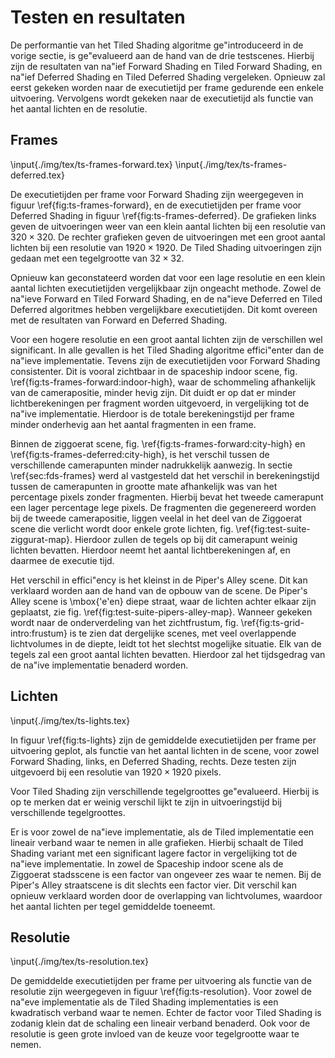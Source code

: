 # Testen en resultaten

De performantie van het Tiled Shading algoritme ge\"introduceerd in de vorige
sectie, is ge\"evalueerd aan de hand van de drie testscenes. Hierbij zijn de 
resultaten van na\"ief Forward Shading en Tiled Forward Shading, en na\"ief
Deferred Shading en Tiled Deferred Shading vergeleken. Opnieuw zal eerst gekeken
worden naar de executietijd per frame gedurende een enkele uitvoering. 
Vervolgens wordt gekeken naar de executietijd als functie van het aantal lichten
en de resolutie.

## Frames
\input{./img/tex/ts-frames-forward.tex}
\input{./img/tex/ts-frames-deferred.tex}

De executietijden per frame voor Forward Shading zijn weergegeven in figuur 
\ref{fig:ts-frames-forward}, en de executietijden per frame voor Deferred
Shading in figuur \ref{fig:ts-frames-deferred}. 
De grafieken links geven de uitvoeringen weer van een klein aantal lichten bij
een resolutie van $320 \times 320$. De rechter grafieken geven de uitvoeringen
met een groot aantal lichten bij een resolutie van $1920 \times 1920$. 
De Tiled Shading uitvoeringen zijn gedaan met een tegelgrootte van 
$32 \times 32$. 

Opnieuw kan geconstateerd worden dat voor een lage resolutie en een klein aantal
lichten executietijden vergelijkbaar zijn ongeacht methode. Zowel de na\"ieve 
Forward en Tiled Forward Shading, en de na\"ieve Deferred en Tiled Deferred 
algoritmes hebben vergelijkbare executietijden. Dit komt overeen met de 
resultaten van Forward en Deferred Shading.

Voor een hogere resolutie en een groot aantal lichten zijn de verschillen wel
significant. In alle gevallen is het Tiled Shading algoritme effici\"enter dan
de na\"ieve implementatie. Tevens zijn de executietijden voor Forward Shading
consistenter. Dit is vooral zichtbaar in de spaceship indoor scene, fig. 
\ref{fig:ts-frames-forward:indoor-high}, waar de schommeling afhankelijk van
de camerapositie, minder hevig zijn. Dit duidt er op dat er minder 
lichtberekeningen per fragment worden uitgevoerd, in vergelijking tot de na\"ive
implementatie. Hierdoor is de totale berekeningstijd per frame minder onderhevig
aan het aantal fragmenten in een frame. 

Binnen de ziggoerat scene, fig. \ref{fig:ts-frames-forward:city-high} en
\ref{fig:ts-frames-deferred:city-high}, is het verschil tussen de verschillende 
camerapunten minder nadrukkelijk aanwezig. In sectie \ref{sec:fds-frames} werd
al vastgesteld dat het verschil in berekeningstijd tussen de camerapunten in
grootte mate afhankelijk was van het percentage pixels zonder fragmenten.
Hierbij bevat het tweede camerapunt een lager percentage lege pixels. De 
fragmenten die gegenereerd worden bij de tweede camerapositie, liggen veelal
in het deel van de Ziggoerat scene die verlicht wordt door enkele grote lichten,
fig. \ref{fig:test-suite-ziggurat-map}. Hierdoor zullen de tegels op bij dit
camerapunt weinig lichten bevatten. Hierdoor neemt het aantal lichtberekeningen
af, en daarmee de executie tijd.

Het verschil in effici\"ency is het kleinst in de Piper's Alley scene. Dit kan
verklaard worden aan de hand van de opbouw van de scene. De Piper's Alley scene
is \mbox{\'e\'en} diepe straat, waar de lichten achter elkaar zijn geplaatst, 
zie fig. \ref{fig:test-suite-pipers-alley-map}. Wanneer gekeken wordt naar de
onderverdeling van het zichtfrustum, fig. \ref{fig:ts-grid-intro:frustum} is te
zien dat dergelijke scenes, met veel overlappende lichtvolumes in de diepte,
leidt tot het slechtst mogelijke situatie. Elk van de tegels zal een groot 
aantal lichten bevatten. Hierdoor zal het tijdsgedrag van de na\"ive
implementatie benaderd worden.

## Lichten

\input{./img/tex/ts-lights.tex}

In figuur \ref{fig:ts-lights} zijn de gemiddelde executietijden per frame per 
uitvoering geplot, als functie van het aantal lichten in de scene, voor zowel
Forward Shading, links, en Deferred Shading, rechts. Deze testen zijn uitgevoerd
bij een resolutie van $1920 \times 1920$ pixels. 

Voor Tiled Shading zijn verschillende tegelgroottes ge\"evalueerd. Hierbij is op
te merken dat er weinig verschil lijkt te zijn in uitvoeringstijd bij 
verschillende tegelgroottes. 

Er is voor zowel de na\"ieve implementatie, als de Tiled implementatie een 
lineair verband waar te nemen in alle grafieken. Hierbij schaalt de Tiled
Shading variant met een significant lagere factor in vergelijking tot de 
na\"ieve implementatie. In zowel de Spaceship indoor scene als de Ziggoerat
stadsscene is een factor van ongeveer zes waar te nemen. Bij de Piper's Alley
straatscene is dit slechts een factor vier. Dit verschil kan opnieuw verklaard
worden door de overlapping van lichtvolumes, waardoor het aantal lichten per
tegel gemiddelde toeneemt.

## Resolutie

\input{./img/tex/ts-resolution.tex}

De gemiddelde executietijden per frame per uitvoering als functie van de 
resolutie zijn weergegeven in figuur \ref{fig:ts-resolution}. Voor zowel de
na\"eve implementatie als de Tiled Shading implementaties is een kwadratisch
verband waar te nemen. Echter de factor voor Tiled Shading is zodanig klein dat
de schaling een lineair verband benaderd.
Ook voor de resolutie is geen grote invloed van de keuze voor tegelgrootte waar
te nemen.

